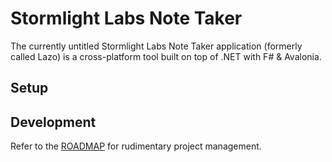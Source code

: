 # Stormlight Labs Note Taker

The currently untitled Stormlight Labs Note Taker application (formerly called
Lazo) is a cross-platform tool built on top of .NET with F# & Avalonia.

## Setup

## Development

Refer to the [ROADMAP](./ROADMAP.md) for rudimentary project management.